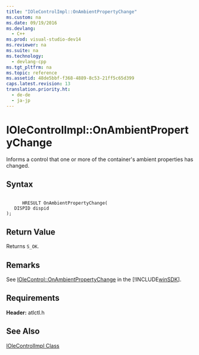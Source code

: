 ```yaml
---
title: "IOleControlImpl::OnAmbientPropertyChange"
ms.custom: na
ms.date: 09/19/2016
ms.devlang: 
  - C++
ms.prod: visual-studio-dev14
ms.reviewer: na
ms.suite: na
ms.technology: 
  - devlang-cpp
ms.tgt_pltfrm: na
ms.topic: reference
ms.assetid: 48de5bbf-f368-4889-8c53-21ff5c65d399
caps.latest.revision: 13
translation.priority.ht: 
  - de-de
  - ja-jp
---
```

# IOleControlImpl::OnAmbientPropertyChange
Informs a control that one or more of the container's ambient properties has changed.  
  
## Syntax  
  
```  
  
      HRESULT OnAmbientPropertyChange(  
   DISPID dispid   
);  
```  
  
## Return Value  
 Returns `S_OK`.  
  
## Remarks  
 See [IOleControl::OnAmbientPropertyChange](http://msdn.microsoft.com/library/windows/desktop/ms690175) in the [!INCLUDE[winSDK](../vs140/includes/winSDK_md.md)].  
  
## Requirements  
 **Header:** atlctl.h  
  
## See Also  
 [IOleControlImpl Class](../vs140/IOleControlImpl-Class.md)